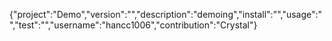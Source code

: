 {"project":"Demo","version":"","description":"demoing","install":"","usage":"","test":"","username":"hancc1006","contribution":"Crystal"}